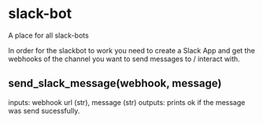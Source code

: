 # slack-bot
A place for all slack-bots

In order for the slackbot to work you need to create a Slack App and get the webhooks of the channel you want to send messages to / interact with.

## send_slack_message(webhook, message)
inputs: webhook url (str), message (str)
outputs: prints ok if the message was send sucessfully.

